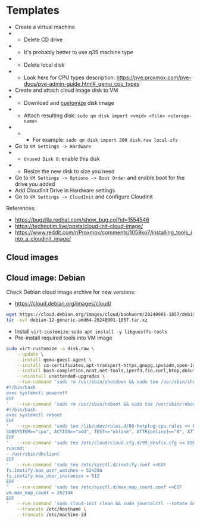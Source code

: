 
# Templates

- Create a virtual machine
- - Delete CD drive
- - It's probably better to use q35 machine type
- - Delete local disk
- - Look here for CPU types description: https://pve.proxmox.com/pve-docs/pve-admin-guide.html#_qemu_cpu_types
- Create and attach cloud image disk to VM
- - Download and [customize](#cloud-images) disk image
- - Attach resulting disk: `sudo qm disk import <vmid> <file> <storage-name>`
- - - For example: `sudo qm disk import 200 disk.raw local-zfs`
- Go to `VM Settings -> Hardware`
- - `Unused Disk 0`: enable this disk
- - Resize the new disk to size you need
- Go to `VM Settings -> Options -> Boot Order` and enable boot for the drive you added
- Add CloudInit Drive in Hardware settings
- Go to `VM Settings -> CloudInit` and configure CloudInit

References:
- https://bugzilla.redhat.com/show_bug.cgi?id=1554546
- https://technotim.live/posts/cloud-init-cloud-image/
- https://www.reddit.com/r/Proxmox/comments/1058ko7/installing_tools_into_a_cloudinit_image/

## Cloud images

## Cloud image: Debian

Check Debian cloud image archive for new versions:
- https://cloud.debian.org/images/cloud/

```bash
wget https://cloud.debian.org/images/cloud/bookworm/20240901-1857/debian-12-generic-amd64-20240901-1857.tar.xz
tar -xvf debian-12-generic-amd64-20240901-1857.tar.xz

```
- Install `virt-customize`: `sudo apt install -y libguestfs-tools`
- Pre-install required tools into VM image
```bash
sudo virt-customize -a disk.raw \
    --update \
    --install qemu-guest-agent \
    --install ca-certificates,apt-transport-https,gnupg,ipvsadm,open-iscsi,nfs-common,cachefilesd \
    --install bash-completion,ncat,net-tools,iperf3,fio,curl,htop,dnsutils,iotop,sysstat \
    --uninstall unattended-upgrades \
    --run-command 'sudo rm /usr/sbin/shutdown && sudo tee /usr/sbin/shutdown << EOF && sudo chmod 755 /usr/sbin/shutdown
#!/bin/bash
exec systemctl poweroff
EOF
'   --run-command 'sudo rm /usr/sbin/reboot && sudo tee /usr/sbin/reboot << EOF && sudo chmod 755 /usr/sbin/reboot
#!/bin/bash
exec systemctl reboot
EOF
'   --run-command 'sudo tee /lib/udev/rules.d/80-hotplug-cpu.rules << EOF
SUBSYSTEM=="cpu", ACTION=="add", TEST=="online", ATTR{online}=="0", ATTR{online}="1"
EOF
'   --run-command 'sudo tee /etc/cloud/cloud.cfg.d/99_dnsfix.cfg << EOF
runcmd:
- /usr/sbin/dhclient
EOF
'   --run-command 'sudo tee /etc/sysctl.d/inotify.conf <<EOF
fs.inotify.max_user_watches = 524288
fs.inotify.max_user_instances = 512
EOF
'   --run-command 'sudo tee /etc/sysctl.d/max_map_count.conf <<EOF
vm.max_map_count = 262144
EOF
'   --run-command 'sudo cloud-init clean && sudo journalctl --rotate && sudo journalctl -m --vacuum-time=1s' \
    --truncate /etc/hostname \
    --truncate /etc/machine-id
```
